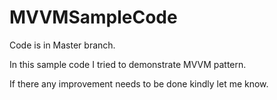 # MVVMSampleCode

Code is in Master branch.

In this sample code I tried to demonstrate MVVM pattern.

If there any improvement needs to be done kindly let me know.
